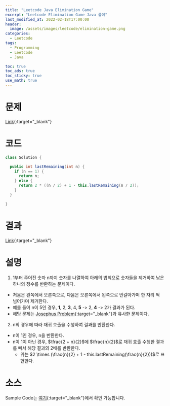 ```yaml
---
title: "Leetcode Java Elimination Game"
excerpt: "Leetcode Elimination Game Java 풀이"
last_modified_at: 2022-02-18T17:00:00
header:
  image: /assets/images/leetcode/elimination-game.png
categories:
  - Leetcode
tags:
  - Programming
  - Leetcode
  - Java

toc: true
toc_ads: true
toc_sticky: true
use_math: true
---
```

# 문제
[Link](https://leetcode.com/problems/elimination-game/){:target="_blank"}

# 코드
```java
class Solution {

  public int lastRemaining(int n) {
    if (n == 1) {
      return n;
    } else {
      return 2 * ((n / 2) + 1 - this.lastRemaining(n / 2));
    }
  }

}
```

# 결과
[Link](https://leetcode.com/submissions/detail/643748283/){:target="_blank"}

# 설명
1. 1부터 주어진 숫자 n까지 숫자를 나열하여 아래의 법칙으로 숫자들을 제거하여 남은 하나의 정수를 반환하는 문제이다.
- 처음은 왼쪽에서 오른쪽으로, 다음은 오른쪽에서 왼쪽으로 번갈아가며 한 자리 씩 넘어가며 제거한다.
- 예를 들어 n이 5인 경우, <b>1</b>, 2, <b>3</b>, 4, <b>5</b> -> 2, <b>4</b> -> 2가 결과가 된다.
- 해당 문제는 [Josephus Problem](https://en.wikipedia.org/wiki/Josephus_problem){:target="_blank"}과 유사한 문제이다.

2. n의 경우에 따라 재귀 호출을 수행하여 결과를 반환한다.
- n이 1인 경우, n을 반환한다.
- n이 1이 아닌 경우, $\frac{2 + n}{2}$에 $\frac{n}{2}$로 재귀 호출 수행한 결과를 빼서 해당 결과의 2배를 반환한다.
  - 위는 $2 \times (\frac{n}{2} + 1 - this.lastRemaining(\frac{n}{2}))$로 표현한다.

# 소스
Sample Code는 [여기](https://github.com/GracefulSoul/leetcode/blob/master/src/main/java/gracefulsoul/problems/EliminationGame.java){:target="_blank"}에서 확인 가능합니다.